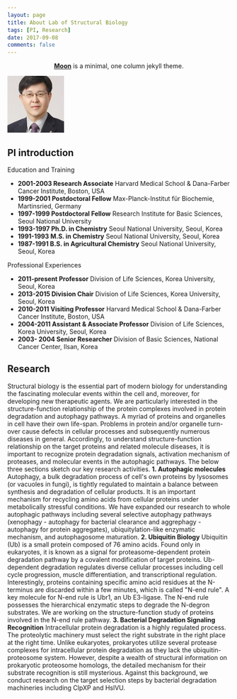 ```yaml
---
layout: page
title: About Lab of Structural Biology
tags: [PI, Research]
date: 2017-09-08
comments: false
---
```

    
<center><a href="http://taylantatli.github.io/Moon"><b>Moon</b></a> is a minimal, one column jekyll theme.</center>

![ex_screenshot](./assets/img/prof.jpg)

## PI introduction
Education and Training
* __2001-2003 Research Associate__
  Harvard Medical School & Dana-Farber Cancer Institute, Boston, USA
* __1999-2001 Postdoctoral Fellow__
  Max-Planck-Institut für Biochemie, Martinsried, Germany
* __1997-1999 Postdoctoral Fellow__
  Research Institute for Basic Sciences, Seoul National University
* __1993-1997 Ph.D. in Chemistry__
  Seoul National University, Seoul, Korea
* __1991-1993 M.S. in Chemistry__
  Seoul National University, Seoul, Korea
* __1987-1991 B.S. in Agricultural Chemistry__
  Seoul National University, Seoul, Korea

Professional Experiences
* __2011-present Professor__
  Division of Life Sciences, Korea University, Seoul, Korea
* __2013-2015 Division Chair__
  Division of Life Sciences, Korea University, Seoul, Korea
* __2010-2011 Visiting Professor__
  Harvard Medical School & Dana-Farber Cancer Institute, Boston, USA
* __2004-2011 Assistant & Associate Professor__
  Division of Life Sciences, Korea University, Seoul, Korea
* __2003- 2004 Senior Researcher__
  Division of Basic Sciences, National Cancer Center, Ilsan, Korea

## Research
Structural biology is the essential part of modern biology for understanding the fascinating molecular events within the cell and, moreover, for developing new therapeutic agents. We are particularly interested in the structure-function relationship of the protein complexes involved in protein degradation and autophagy pathways. A myriad of proteins and organelles in cell have their own life-span. Problems in protein and/or organelle turn-over cause defects in cellular processes and subsequently numerous diseases in general. Accordingly, to understand structure-function relationship on the target proteins and related molecule diseases, it is important to recognize protein degradation signals, activation mechanism of proteases, and molecular events in the autophagic pathways. The below three sections sketch our key research activities.
__1. Autophagic molecules__
    Autophagy, a bulk degradation process of cell's own proteins by lysosomes (or vacuoles in fungi), is tightly regulated to maintain a balance between synthesis and degradation of cellular products. It is an important mechanism for recycling amino acids from cellular proteins under metabolically stressful conditions. We have expanded our research to whole autophagic pathways including several selective autophagy pathways (xenophagy - autophagy for bacterial clearance and aggrephagy - autophagy for protein aggregates), ubiquitylation-like enzymatic mechanism, and autophagosome maturation.
__2. Ubiquitin Biology__
    Ubiquitin (Ub) is a small protein composed of 76 amino acids. Found only in eukaryotes, it is known as a signal for proteasome-dependent protein degradation pathway by a covalent modification of target proteins. Ub-dependent degradation regulates diverse cellular processes including cell cycle progression, muscle differentiation, and transcriptional regulation. Interestingly, proteins containing specific amino acid residues at the N-terminus are discarded within a few minutes, which is called "N-end rule". A key molecule for N-end rule is Ubr1, an Ub E3-ligase. The N-end rule possesses the hierarchical enzymatic steps to degrade the N-degron substrates. We are working on the structure-function study of proteins involved in the N-end rule pathway.
__3. Bacterial Degradation Signaling Recognition__
    Intracellular protein degradation is a highly regulated process. The proteolytic machinery must select the right substrate in the right place at the right time. Unlike eukaryotes, prokaryotes utilize several protease complexes for intracellular protein degradation as they lack the ubiquitin-proteosome system. However, despite a wealth of structural information on prokaryotic proteosome homologs, the detailed mechanism for their substrate recognition is still mysterious. Against this background, we conduct research on the target selection steps by bacterial degradation machineries including ClpXP and HslVU.

